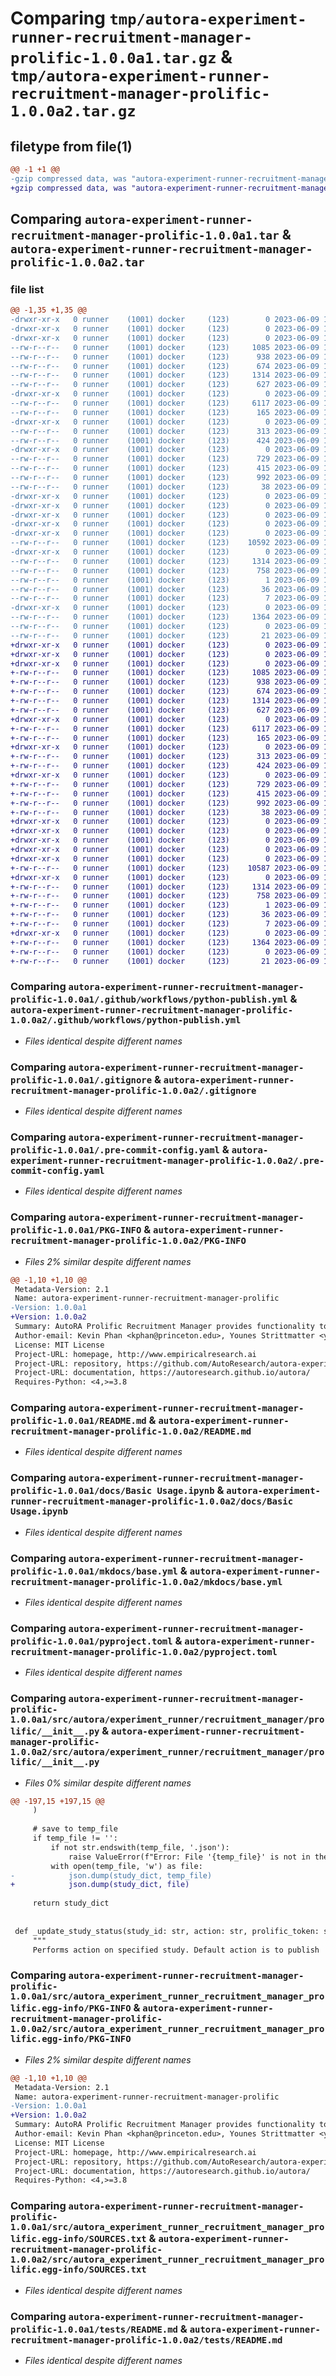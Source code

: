 # Comparing `tmp/autora-experiment-runner-recruitment-manager-prolific-1.0.0a1.tar.gz` & `tmp/autora-experiment-runner-recruitment-manager-prolific-1.0.0a2.tar.gz`

## filetype from file(1)

```diff
@@ -1 +1 @@
-gzip compressed data, was "autora-experiment-runner-recruitment-manager-prolific-1.0.0a1.tar", last modified: Fri Jun  9 14:24:03 2023, max compression
+gzip compressed data, was "autora-experiment-runner-recruitment-manager-prolific-1.0.0a2.tar", last modified: Fri Jun  9 15:04:00 2023, max compression
```

## Comparing `autora-experiment-runner-recruitment-manager-prolific-1.0.0a1.tar` & `autora-experiment-runner-recruitment-manager-prolific-1.0.0a2.tar`

### file list

```diff
@@ -1,35 +1,35 @@
-drwxr-xr-x   0 runner    (1001) docker     (123)        0 2023-06-09 14:24:03.069054 autora-experiment-runner-recruitment-manager-prolific-1.0.0a1/
-drwxr-xr-x   0 runner    (1001) docker     (123)        0 2023-06-09 14:24:03.065053 autora-experiment-runner-recruitment-manager-prolific-1.0.0a1/.github/
-drwxr-xr-x   0 runner    (1001) docker     (123)        0 2023-06-09 14:24:03.065053 autora-experiment-runner-recruitment-manager-prolific-1.0.0a1/.github/workflows/
--rw-r--r--   0 runner    (1001) docker     (123)     1085 2023-06-09 14:23:49.000000 autora-experiment-runner-recruitment-manager-prolific-1.0.0a1/.github/workflows/python-publish.yml
--rw-r--r--   0 runner    (1001) docker     (123)      938 2023-06-09 14:23:49.000000 autora-experiment-runner-recruitment-manager-prolific-1.0.0a1/.gitignore
--rw-r--r--   0 runner    (1001) docker     (123)      674 2023-06-09 14:23:49.000000 autora-experiment-runner-recruitment-manager-prolific-1.0.0a1/.pre-commit-config.yaml
--rw-r--r--   0 runner    (1001) docker     (123)     1314 2023-06-09 14:24:03.069054 autora-experiment-runner-recruitment-manager-prolific-1.0.0a1/PKG-INFO
--rw-r--r--   0 runner    (1001) docker     (123)      627 2023-06-09 14:23:49.000000 autora-experiment-runner-recruitment-manager-prolific-1.0.0a1/README.md
-drwxr-xr-x   0 runner    (1001) docker     (123)        0 2023-06-09 14:24:03.065053 autora-experiment-runner-recruitment-manager-prolific-1.0.0a1/docs/
--rw-r--r--   0 runner    (1001) docker     (123)     6117 2023-06-09 14:23:49.000000 autora-experiment-runner-recruitment-manager-prolific-1.0.0a1/docs/Basic Usage.ipynb
--rw-r--r--   0 runner    (1001) docker     (123)      165 2023-06-09 14:23:49.000000 autora-experiment-runner-recruitment-manager-prolific-1.0.0a1/docs/index.md
-drwxr-xr-x   0 runner    (1001) docker     (123)        0 2023-06-09 14:24:03.065053 autora-experiment-runner-recruitment-manager-prolific-1.0.0a1/docs/javascripts/
--rw-r--r--   0 runner    (1001) docker     (123)      313 2023-06-09 14:23:49.000000 autora-experiment-runner-recruitment-manager-prolific-1.0.0a1/docs/javascripts/mathjax.js
--rw-r--r--   0 runner    (1001) docker     (123)      424 2023-06-09 14:23:49.000000 autora-experiment-runner-recruitment-manager-prolific-1.0.0a1/docs/quickstart.md
-drwxr-xr-x   0 runner    (1001) docker     (123)        0 2023-06-09 14:24:03.069054 autora-experiment-runner-recruitment-manager-prolific-1.0.0a1/mkdocs/
--rw-r--r--   0 runner    (1001) docker     (123)      729 2023-06-09 14:23:49.000000 autora-experiment-runner-recruitment-manager-prolific-1.0.0a1/mkdocs/base.yml
--rw-r--r--   0 runner    (1001) docker     (123)      415 2023-06-09 14:23:49.000000 autora-experiment-runner-recruitment-manager-prolific-1.0.0a1/mkdocs.yml
--rw-r--r--   0 runner    (1001) docker     (123)      992 2023-06-09 14:23:49.000000 autora-experiment-runner-recruitment-manager-prolific-1.0.0a1/pyproject.toml
--rw-r--r--   0 runner    (1001) docker     (123)       38 2023-06-09 14:24:03.069054 autora-experiment-runner-recruitment-manager-prolific-1.0.0a1/setup.cfg
-drwxr-xr-x   0 runner    (1001) docker     (123)        0 2023-06-09 14:24:03.065053 autora-experiment-runner-recruitment-manager-prolific-1.0.0a1/src/
-drwxr-xr-x   0 runner    (1001) docker     (123)        0 2023-06-09 14:24:03.065053 autora-experiment-runner-recruitment-manager-prolific-1.0.0a1/src/autora/
-drwxr-xr-x   0 runner    (1001) docker     (123)        0 2023-06-09 14:24:03.065053 autora-experiment-runner-recruitment-manager-prolific-1.0.0a1/src/autora/experiment_runner/
-drwxr-xr-x   0 runner    (1001) docker     (123)        0 2023-06-09 14:24:03.065053 autora-experiment-runner-recruitment-manager-prolific-1.0.0a1/src/autora/experiment_runner/recruitment_manager/
-drwxr-xr-x   0 runner    (1001) docker     (123)        0 2023-06-09 14:24:03.069054 autora-experiment-runner-recruitment-manager-prolific-1.0.0a1/src/autora/experiment_runner/recruitment_manager/prolific/
--rw-r--r--   0 runner    (1001) docker     (123)    10592 2023-06-09 14:23:49.000000 autora-experiment-runner-recruitment-manager-prolific-1.0.0a1/src/autora/experiment_runner/recruitment_manager/prolific/__init__.py
-drwxr-xr-x   0 runner    (1001) docker     (123)        0 2023-06-09 14:24:03.069054 autora-experiment-runner-recruitment-manager-prolific-1.0.0a1/src/autora_experiment_runner_recruitment_manager_prolific.egg-info/
--rw-r--r--   0 runner    (1001) docker     (123)     1314 2023-06-09 14:24:03.000000 autora-experiment-runner-recruitment-manager-prolific-1.0.0a1/src/autora_experiment_runner_recruitment_manager_prolific.egg-info/PKG-INFO
--rw-r--r--   0 runner    (1001) docker     (123)      758 2023-06-09 14:24:03.000000 autora-experiment-runner-recruitment-manager-prolific-1.0.0a1/src/autora_experiment_runner_recruitment_manager_prolific.egg-info/SOURCES.txt
--rw-r--r--   0 runner    (1001) docker     (123)        1 2023-06-09 14:24:03.000000 autora-experiment-runner-recruitment-manager-prolific-1.0.0a1/src/autora_experiment_runner_recruitment_manager_prolific.egg-info/dependency_links.txt
--rw-r--r--   0 runner    (1001) docker     (123)       36 2023-06-09 14:24:03.000000 autora-experiment-runner-recruitment-manager-prolific-1.0.0a1/src/autora_experiment_runner_recruitment_manager_prolific.egg-info/requires.txt
--rw-r--r--   0 runner    (1001) docker     (123)        7 2023-06-09 14:24:03.000000 autora-experiment-runner-recruitment-manager-prolific-1.0.0a1/src/autora_experiment_runner_recruitment_manager_prolific.egg-info/top_level.txt
-drwxr-xr-x   0 runner    (1001) docker     (123)        0 2023-06-09 14:24:03.069054 autora-experiment-runner-recruitment-manager-prolific-1.0.0a1/tests/
--rw-r--r--   0 runner    (1001) docker     (123)     1364 2023-06-09 14:23:49.000000 autora-experiment-runner-recruitment-manager-prolific-1.0.0a1/tests/README.md
--rw-r--r--   0 runner    (1001) docker     (123)        0 2023-06-09 14:23:49.000000 autora-experiment-runner-recruitment-manager-prolific-1.0.0a1/tests/__init__.py
--rw-r--r--   0 runner    (1001) docker     (123)       21 2023-06-09 14:23:49.000000 autora-experiment-runner-recruitment-manager-prolific-1.0.0a1/tests/test_recruitment_manager_prolific.py
+drwxr-xr-x   0 runner    (1001) docker     (123)        0 2023-06-09 15:04:00.309410 autora-experiment-runner-recruitment-manager-prolific-1.0.0a2/
+drwxr-xr-x   0 runner    (1001) docker     (123)        0 2023-06-09 15:04:00.301410 autora-experiment-runner-recruitment-manager-prolific-1.0.0a2/.github/
+drwxr-xr-x   0 runner    (1001) docker     (123)        0 2023-06-09 15:04:00.305410 autora-experiment-runner-recruitment-manager-prolific-1.0.0a2/.github/workflows/
+-rw-r--r--   0 runner    (1001) docker     (123)     1085 2023-06-09 15:03:45.000000 autora-experiment-runner-recruitment-manager-prolific-1.0.0a2/.github/workflows/python-publish.yml
+-rw-r--r--   0 runner    (1001) docker     (123)      938 2023-06-09 15:03:45.000000 autora-experiment-runner-recruitment-manager-prolific-1.0.0a2/.gitignore
+-rw-r--r--   0 runner    (1001) docker     (123)      674 2023-06-09 15:03:45.000000 autora-experiment-runner-recruitment-manager-prolific-1.0.0a2/.pre-commit-config.yaml
+-rw-r--r--   0 runner    (1001) docker     (123)     1314 2023-06-09 15:04:00.309410 autora-experiment-runner-recruitment-manager-prolific-1.0.0a2/PKG-INFO
+-rw-r--r--   0 runner    (1001) docker     (123)      627 2023-06-09 15:03:45.000000 autora-experiment-runner-recruitment-manager-prolific-1.0.0a2/README.md
+drwxr-xr-x   0 runner    (1001) docker     (123)        0 2023-06-09 15:04:00.305410 autora-experiment-runner-recruitment-manager-prolific-1.0.0a2/docs/
+-rw-r--r--   0 runner    (1001) docker     (123)     6117 2023-06-09 15:03:45.000000 autora-experiment-runner-recruitment-manager-prolific-1.0.0a2/docs/Basic Usage.ipynb
+-rw-r--r--   0 runner    (1001) docker     (123)      165 2023-06-09 15:03:45.000000 autora-experiment-runner-recruitment-manager-prolific-1.0.0a2/docs/index.md
+drwxr-xr-x   0 runner    (1001) docker     (123)        0 2023-06-09 15:04:00.305410 autora-experiment-runner-recruitment-manager-prolific-1.0.0a2/docs/javascripts/
+-rw-r--r--   0 runner    (1001) docker     (123)      313 2023-06-09 15:03:45.000000 autora-experiment-runner-recruitment-manager-prolific-1.0.0a2/docs/javascripts/mathjax.js
+-rw-r--r--   0 runner    (1001) docker     (123)      424 2023-06-09 15:03:45.000000 autora-experiment-runner-recruitment-manager-prolific-1.0.0a2/docs/quickstart.md
+drwxr-xr-x   0 runner    (1001) docker     (123)        0 2023-06-09 15:04:00.305410 autora-experiment-runner-recruitment-manager-prolific-1.0.0a2/mkdocs/
+-rw-r--r--   0 runner    (1001) docker     (123)      729 2023-06-09 15:03:45.000000 autora-experiment-runner-recruitment-manager-prolific-1.0.0a2/mkdocs/base.yml
+-rw-r--r--   0 runner    (1001) docker     (123)      415 2023-06-09 15:03:45.000000 autora-experiment-runner-recruitment-manager-prolific-1.0.0a2/mkdocs.yml
+-rw-r--r--   0 runner    (1001) docker     (123)      992 2023-06-09 15:03:45.000000 autora-experiment-runner-recruitment-manager-prolific-1.0.0a2/pyproject.toml
+-rw-r--r--   0 runner    (1001) docker     (123)       38 2023-06-09 15:04:00.309410 autora-experiment-runner-recruitment-manager-prolific-1.0.0a2/setup.cfg
+drwxr-xr-x   0 runner    (1001) docker     (123)        0 2023-06-09 15:04:00.301410 autora-experiment-runner-recruitment-manager-prolific-1.0.0a2/src/
+drwxr-xr-x   0 runner    (1001) docker     (123)        0 2023-06-09 15:04:00.301410 autora-experiment-runner-recruitment-manager-prolific-1.0.0a2/src/autora/
+drwxr-xr-x   0 runner    (1001) docker     (123)        0 2023-06-09 15:04:00.301410 autora-experiment-runner-recruitment-manager-prolific-1.0.0a2/src/autora/experiment_runner/
+drwxr-xr-x   0 runner    (1001) docker     (123)        0 2023-06-09 15:04:00.301410 autora-experiment-runner-recruitment-manager-prolific-1.0.0a2/src/autora/experiment_runner/recruitment_manager/
+drwxr-xr-x   0 runner    (1001) docker     (123)        0 2023-06-09 15:04:00.305410 autora-experiment-runner-recruitment-manager-prolific-1.0.0a2/src/autora/experiment_runner/recruitment_manager/prolific/
+-rw-r--r--   0 runner    (1001) docker     (123)    10587 2023-06-09 15:03:45.000000 autora-experiment-runner-recruitment-manager-prolific-1.0.0a2/src/autora/experiment_runner/recruitment_manager/prolific/__init__.py
+drwxr-xr-x   0 runner    (1001) docker     (123)        0 2023-06-09 15:04:00.309410 autora-experiment-runner-recruitment-manager-prolific-1.0.0a2/src/autora_experiment_runner_recruitment_manager_prolific.egg-info/
+-rw-r--r--   0 runner    (1001) docker     (123)     1314 2023-06-09 15:04:00.000000 autora-experiment-runner-recruitment-manager-prolific-1.0.0a2/src/autora_experiment_runner_recruitment_manager_prolific.egg-info/PKG-INFO
+-rw-r--r--   0 runner    (1001) docker     (123)      758 2023-06-09 15:04:00.000000 autora-experiment-runner-recruitment-manager-prolific-1.0.0a2/src/autora_experiment_runner_recruitment_manager_prolific.egg-info/SOURCES.txt
+-rw-r--r--   0 runner    (1001) docker     (123)        1 2023-06-09 15:04:00.000000 autora-experiment-runner-recruitment-manager-prolific-1.0.0a2/src/autora_experiment_runner_recruitment_manager_prolific.egg-info/dependency_links.txt
+-rw-r--r--   0 runner    (1001) docker     (123)       36 2023-06-09 15:04:00.000000 autora-experiment-runner-recruitment-manager-prolific-1.0.0a2/src/autora_experiment_runner_recruitment_manager_prolific.egg-info/requires.txt
+-rw-r--r--   0 runner    (1001) docker     (123)        7 2023-06-09 15:04:00.000000 autora-experiment-runner-recruitment-manager-prolific-1.0.0a2/src/autora_experiment_runner_recruitment_manager_prolific.egg-info/top_level.txt
+drwxr-xr-x   0 runner    (1001) docker     (123)        0 2023-06-09 15:04:00.309410 autora-experiment-runner-recruitment-manager-prolific-1.0.0a2/tests/
+-rw-r--r--   0 runner    (1001) docker     (123)     1364 2023-06-09 15:03:45.000000 autora-experiment-runner-recruitment-manager-prolific-1.0.0a2/tests/README.md
+-rw-r--r--   0 runner    (1001) docker     (123)        0 2023-06-09 15:03:45.000000 autora-experiment-runner-recruitment-manager-prolific-1.0.0a2/tests/__init__.py
+-rw-r--r--   0 runner    (1001) docker     (123)       21 2023-06-09 15:03:45.000000 autora-experiment-runner-recruitment-manager-prolific-1.0.0a2/tests/test_recruitment_manager_prolific.py
```

### Comparing `autora-experiment-runner-recruitment-manager-prolific-1.0.0a1/.github/workflows/python-publish.yml` & `autora-experiment-runner-recruitment-manager-prolific-1.0.0a2/.github/workflows/python-publish.yml`

 * *Files identical despite different names*

### Comparing `autora-experiment-runner-recruitment-manager-prolific-1.0.0a1/.gitignore` & `autora-experiment-runner-recruitment-manager-prolific-1.0.0a2/.gitignore`

 * *Files identical despite different names*

### Comparing `autora-experiment-runner-recruitment-manager-prolific-1.0.0a1/.pre-commit-config.yaml` & `autora-experiment-runner-recruitment-manager-prolific-1.0.0a2/.pre-commit-config.yaml`

 * *Files identical despite different names*

### Comparing `autora-experiment-runner-recruitment-manager-prolific-1.0.0a1/PKG-INFO` & `autora-experiment-runner-recruitment-manager-prolific-1.0.0a2/PKG-INFO`

 * *Files 2% similar despite different names*

```diff
@@ -1,10 +1,10 @@
 Metadata-Version: 2.1
 Name: autora-experiment-runner-recruitment-manager-prolific
-Version: 1.0.0a1
+Version: 1.0.0a2
 Summary: AutoRA Prolific Recruitment Manager provides functionality to recruit participants via Prolific to set up an experiment runner for AutoRA
 Author-email: Kevin Phan <kphan@princeton.edu>, Younes Strittmatter <younes_strittmatter@brown.edu>
 License: MIT License
 Project-URL: homepage, http://www.empiricalresearch.ai
 Project-URL: repository, https://github.com/AutoResearch/autora-experiment-runner-recruitment-manager-prolific
 Project-URL: documentation, https://autoresearch.github.io/autora/
 Requires-Python: <4,>=3.8
```

### Comparing `autora-experiment-runner-recruitment-manager-prolific-1.0.0a1/README.md` & `autora-experiment-runner-recruitment-manager-prolific-1.0.0a2/README.md`

 * *Files identical despite different names*

### Comparing `autora-experiment-runner-recruitment-manager-prolific-1.0.0a1/docs/Basic Usage.ipynb` & `autora-experiment-runner-recruitment-manager-prolific-1.0.0a2/docs/Basic Usage.ipynb`

 * *Files identical despite different names*

### Comparing `autora-experiment-runner-recruitment-manager-prolific-1.0.0a1/mkdocs/base.yml` & `autora-experiment-runner-recruitment-manager-prolific-1.0.0a2/mkdocs/base.yml`

 * *Files identical despite different names*

### Comparing `autora-experiment-runner-recruitment-manager-prolific-1.0.0a1/pyproject.toml` & `autora-experiment-runner-recruitment-manager-prolific-1.0.0a2/pyproject.toml`

 * *Files identical despite different names*

### Comparing `autora-experiment-runner-recruitment-manager-prolific-1.0.0a1/src/autora/experiment_runner/recruitment_manager/prolific/__init__.py` & `autora-experiment-runner-recruitment-manager-prolific-1.0.0a2/src/autora/experiment_runner/recruitment_manager/prolific/__init__.py`

 * *Files 0% similar despite different names*

```diff
@@ -197,15 +197,15 @@
     )
 
     # save to temp_file
     if temp_file != '':
         if not str.endswith(temp_file, '.json'):
             raise ValueError(f"Error: File '{temp_file}' is not in the correct JSON format.")
         with open(temp_file, 'w') as file:
-            json.dump(study_dict, temp_file)
+            json.dump(study_dict, file)
 
     return study_dict
 
 
 def _update_study_status(study_id: str, action: str, prolific_token: str):
     """
     Performs action on specified study. Default action is to publish
```

### Comparing `autora-experiment-runner-recruitment-manager-prolific-1.0.0a1/src/autora_experiment_runner_recruitment_manager_prolific.egg-info/PKG-INFO` & `autora-experiment-runner-recruitment-manager-prolific-1.0.0a2/src/autora_experiment_runner_recruitment_manager_prolific.egg-info/PKG-INFO`

 * *Files 2% similar despite different names*

```diff
@@ -1,10 +1,10 @@
 Metadata-Version: 2.1
 Name: autora-experiment-runner-recruitment-manager-prolific
-Version: 1.0.0a1
+Version: 1.0.0a2
 Summary: AutoRA Prolific Recruitment Manager provides functionality to recruit participants via Prolific to set up an experiment runner for AutoRA
 Author-email: Kevin Phan <kphan@princeton.edu>, Younes Strittmatter <younes_strittmatter@brown.edu>
 License: MIT License
 Project-URL: homepage, http://www.empiricalresearch.ai
 Project-URL: repository, https://github.com/AutoResearch/autora-experiment-runner-recruitment-manager-prolific
 Project-URL: documentation, https://autoresearch.github.io/autora/
 Requires-Python: <4,>=3.8
```

### Comparing `autora-experiment-runner-recruitment-manager-prolific-1.0.0a1/src/autora_experiment_runner_recruitment_manager_prolific.egg-info/SOURCES.txt` & `autora-experiment-runner-recruitment-manager-prolific-1.0.0a2/src/autora_experiment_runner_recruitment_manager_prolific.egg-info/SOURCES.txt`

 * *Files identical despite different names*

### Comparing `autora-experiment-runner-recruitment-manager-prolific-1.0.0a1/tests/README.md` & `autora-experiment-runner-recruitment-manager-prolific-1.0.0a2/tests/README.md`

 * *Files identical despite different names*

